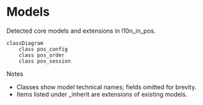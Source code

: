 # Models

Detected core models and extensions in l10n_in_pos.

```mermaid
classDiagram
    class pos_config
    class pos_order
    class pos_session
```

Notes
- Classes show model technical names; fields omitted for brevity.
- Items listed under _inherit are extensions of existing models.
